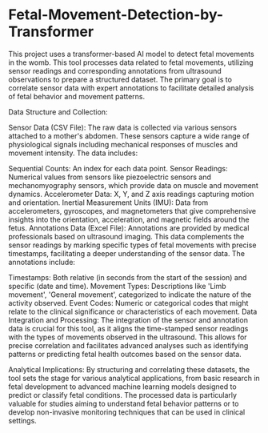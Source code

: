 # Fetal-Movement-Detection-by-Transformer
This project uses a transformer-based AI model to detect fetal movements in the womb.
This tool processes data related to fetal movements, utilizing sensor readings and corresponding annotations from ultrasound observations to prepare a structured dataset. The primary goal is to correlate sensor data with expert annotations to facilitate detailed analysis of fetal behavior and movement patterns.

Data Structure and Collection:

Sensor Data (CSV File): The raw data is collected via various sensors attached to a mother's abdomen. These sensors capture a wide range of physiological signals including mechanical responses of muscles and movement intensity. The data includes:

Sequential Counts: An index for each data point.
Sensor Readings: Numerical values from sensors like piezoelectric sensors and mechanomyography sensors, which provide data on muscle and movement dynamics.
Accelerometer Data: X, Y, and Z axis readings capturing motion and orientation.
Inertial Measurement Units (IMU): Data from accelerometers, gyroscopes, and magnetometers that give comprehensive insights into the orientation, acceleration, and magnetic fields around the fetus.
Annotations Data (Excel File): Annotations are provided by medical professionals based on ultrasound imaging. This data complements the sensor readings by marking specific types of fetal movements with precise timestamps, facilitating a deeper understanding of the sensor data. The annotations include:

Timestamps: Both relative (in seconds from the start of the session) and specific (date and time).
Movement Types: Descriptions like 'Limb movement', 'General movement', categorized to indicate the nature of the activity observed.
Event Codes: Numeric or categorical codes that might relate to the clinical significance or characteristics of each movement.
Data Integration and Processing:
The integration of the sensor and annotation data is crucial for this tool, as it aligns the time-stamped sensor readings with the types of movements observed in the ultrasound. This allows for precise correlation and facilitates advanced analyses such as identifying patterns or predicting fetal health outcomes based on the sensor data.

Analytical Implications:
By structuring and correlating these datasets, the tool sets the stage for various analytical applications, from basic research in fetal development to advanced machine learning models designed to predict or classify fetal conditions. The processed data is particularly valuable for studies aiming to understand fetal behavior patterns or to develop non-invasive monitoring techniques that can be used in clinical settings.
